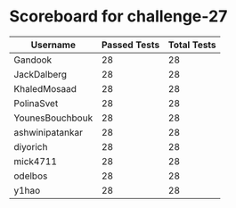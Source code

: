 # Scoreboard for challenge-27
| Username   | Passed Tests | Total Tests |
|------------|--------------|-------------|
| Gandook | 28 | 28 |
| JackDalberg | 28 | 28 |
| KhaledMosaad | 28 | 28 |
| PolinaSvet | 28 | 28 |
| YounesBouchbouk | 28 | 28 |
| ashwinipatankar | 28 | 28 |
| diyorich | 28 | 28 |
| mick4711 | 28 | 28 |
| odelbos | 28 | 28 |
| y1hao | 28 | 28 |
